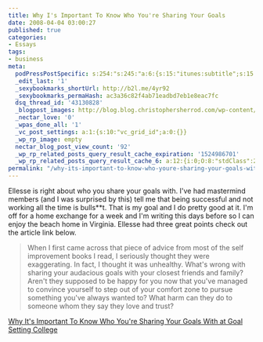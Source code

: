 ```yaml
---
title: Why I's Important To Know Who You're Sharing Your Goals
date: 2008-04-04 03:00:27
published: true
categories:
- Essays
tags:
- business
meta:
  podPressPostSpecific: s:254:"s:245:"a:6:{s:15:"itunes:subtitle";s:15:"##PostExcerpt##";s:14:"itunes:summary";s:15:"##PostExcerpt##";s:15:"itunes:keywords";s:17:"##WordPressCats##";s:13:"itunes:author";s:10:"##Global##";s:15:"itunes:explicit";s:2:"No";s:12:"itunes:block";s:2:"No";}";";
  _edit_last: '1'
  _sexybookmarks_shortUrl: http://b2l.me/4yr92
  _sexybookmarks_permaHash: ac3a36c82f4ab71eadbd7eb1e8eac7fc
  dsq_thread_id: '43130828'
  _blogpost_images: http://blog.blog.christophersherrod.com/wp-content/uploads/images/video1.jpg
  _nectar_love: '0'
  _wpas_done_all: '1'
  _vc_post_settings: a:1:{s:10:"vc_grid_id";a:0:{}}
  _wp_rp_image: empty
  nectar_blog_post_view_count: '92'
  _wp_rp_related_posts_query_result_cache_expiration: '1524986701'
  _wp_rp_related_posts_query_result_cache_6: a:12:{i:0;O:8:"stdClass":2:{s:7:"post_id";s:3:"384";s:5:"score";s:17:"61.45869318344945";}i:1;O:8:"stdClass":2:{s:7:"post_id";s:3:"298";s:5:"score";s:17:"61.45869318344945";}i:2;O:8:"stdClass":2:{s:7:"post_id";s:3:"299";s:5:"score";s:17:"56.95610958611914";}i:3;O:8:"stdClass":2:{s:7:"post_id";s:3:"650";s:5:"score";s:18:"30.531932851488474";}i:4;O:8:"stdClass":2:{s:7:"post_id";s:4:"4412";s:5:"score";s:17:"25.24822378305494";}i:5;O:8:"stdClass":2:{s:7:"post_id";s:4:"3463";s:5:"score";s:18:"21.828937316227535";}i:6;O:8:"stdClass":2:{s:7:"post_id";s:4:"1176";s:5:"score";s:17:"20.82040086962586";}i:7;O:8:"stdClass":2:{s:7:"post_id";s:4:"3250";s:5:"score";s:18:"17.800530774754023";}i:8;O:8:"stdClass":2:{s:7:"post_id";s:3:"347";s:5:"score";s:18:"17.114332606766297";}i:9;O:8:"stdClass":2:{s:7:"post_id";s:3:"172";s:5:"score";s:17:"16.84331750061355";}i:10;O:8:"stdClass":2:{s:7:"post_id";s:4:"4537";s:5:"score";s:15:"16.545228247794";}i:11;O:8:"stdClass":2:{s:7:"post_id";s:3:"289";s:5:"score";s:15:"15.915066154517";}}
permalink: "/why-its-important-to-know-who-youre-sharing-your-goals-with-at-goal-setting-college/"
---
```

Ellesse is right about who you share your goals with.  I've had mastermind members (and I was surprised by this) tell me that being successful and not working all the time is bulls**t.  That is my goal and I do pretty good at it.  I'm off for a home exchange for a week and I'm writing this days before so I can enjoy the beach home in Virginia.  Ellesse had three great points check out the article link below.
<blockquote><p>When I first came across that piece of advice from most of the self improvement books I read, I seriously thought they were exaggerating. In fact, I thought it was unhealthy. What's wrong with sharing your audacious goals with your closest friends and family? Aren't they supposed to be happy for you now that you've managed to convince yourself to step out of your comfort zone to pursue something you've always wanted to? What harm can they do to someone whom they say they love and trust?</blockquote>
<p><a href="http://www.goal-setting-college.com/goal-setting/share-announce-your-goals/" rel="nofollow">Why It's Important To Know Who You're Sharing Your Goals With at Goal Setting College</a></p>
